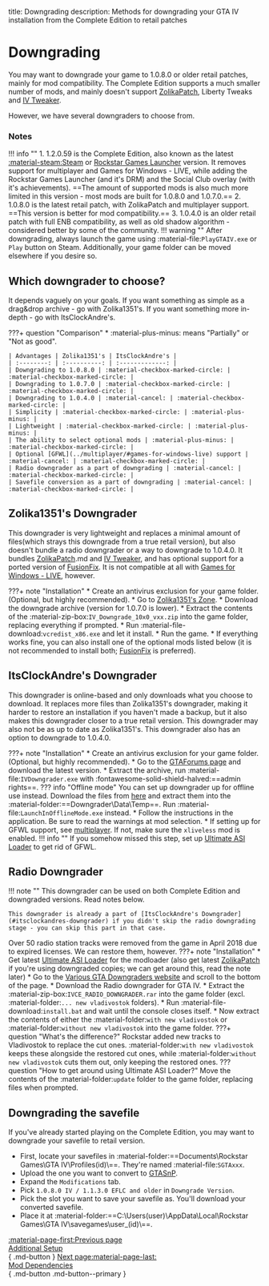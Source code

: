 title: Downgrading
description: Methods for downgrading your GTA IV installation from the Complete Edition to retail patches


# Downgrading
You may want to downgrade your game to 1.0.8.0 or older retail patches, mainly for mod compatibility. The Complete Edition supports a much smaller number of mods, and mainly doesn't support [ZolikaPatch](essential-modding/zolikapatch.md), Liberty Tweaks and [IV Tweaker](../extras/modloading/#iv-tweaker). 

However, we have several downgraders to choose from.

### Notes
!!! info ""
	1. 1.2.0.59 is the Complete Edition, also known as the latest [:material-steam:Steam](https://store.steampowered.com/app/12210/) or [Rockstar Games Launcher](https://store.rockstargames.com/game/buy-grand-theft-auto-iv) version. It removes support for multiplayer and Games for Windows - LIVE, while adding the Rockstar Games Launcher (and it's DRM) and the Social Club overlay (with it's achievements). ==The amount of supported mods is also much more limited in this version - most mods are built for 1.0.8.0 and 1.0.7.0.==
	2. 1.0.8.0 is the latest retail patch, with ZolikaPatch and multiplayer support. ==This version is better for mod compatibility.==
    3. 1.0.4.0 is an older retail patch with full ENB compatibility, as well as old shadow algorithm - considered better by some of the community.
!!! warning ""
    After downgrading, always launch the game using :material-file:`PlayGTAIV.exe` or `Play` button on Steam. Additionally, your game folder can be moved elsewhere if you desire so.

## Which downgrader to choose?
It depends vaguely on your goals. If you want something as simple as a drag&drop archive - go with Zolika1351's. If you want something more in-depth - go with ItsClockAndre's.

???+ question "Comparison"
    * :material-plus-minus: means "Partially" or "Not as good".

    | Advantages | Zolika1351's | ItsClockAndre's |
    | :--------: | :----------: | :-------------: |
    | Downgrading to 1.0.8.0 | :material-checkbox-marked-circle: | :material-checkbox-marked-circle: |
    | Downgrading to 1.0.7.0 | :material-checkbox-marked-circle: | :material-checkbox-marked-circle: |
    | Downgrading to 1.0.4.0 | :material-cancel: | :material-checkbox-marked-circle: |
    | Simplicity | :material-checkbox-marked-circle: | :material-plus-minus: |
    | Lightweight | :material-checkbox-marked-circle: | :material-plus-minus: |
    | The ability to select optional mods | :material-plus-minus: | :material-checkbox-marked-circle: |
    | Optional [GFWL](../multiplayer/#games-for-windows-live) support | :material-cancel: | :material-checkbox-marked-circle: |
    | Radio downgrader as a part of downgrading | :material-cancel: | :material-checkbox-marked-circle: |
    | Savefile conversion as a part of downgrading | :material-cancel: | :material-checkbox-marked-circle: |

## Zolika1351's Downgrader
This downgrader is very lightweight and replaces a minimal amount of files(which strays this downgrade from a true retail version), but also doesn't bundle a radio downgrader or a way to downgrade to 1.0.4.0. It bundles [ZolikaPatch](essential-modding/zolikapatch.md).md and [IV Tweaker](../extras/modloading/#iv-tweaker), and has optional support for a ported version of [FusionFix](essential-modding/fusionfix.md). It is not compatible at all with [Games for Windows - LIVE](../multiplayer/#games-for-windows-live), however.

???+ note "Installation"
    * Create an antivirus exclusion for your game folder. (Optional, but highly recommended).
    * Go to [Zolika1351's Zone](https://zolika1351.pages.dev/mods/ivpatch/downgrading).
    * Download the downgrade archive (version for 1.0.7.0 is lower).
    * Extract the contents of the :material-zip-box:`IV_Downgrade_10x0_vxx.zip` into the game folder, replacing everything if prompted.
    * Run :material-file-download:`vcredist_x86.exe` and let it install.
    * Run the game.
    * If everything works fine, you can also install one of the optional mods listed below (it is not recommended to install both; [FusionFix](essential-modding/fusionfix.md) is preferred).

## ItsClockAndre's Downgrader
This downgrader is online-based and only downloads what you choose to download. It replaces more files than Zolika1351's downgrader, making it harder to restore an installation if you haven't made a backup, but it also makes this downgrader closer to a true retail version. This downgrader may also not be as up to date as Zolika1351's. This downgrader also has an option to downgrade to 1.0.4.0.

???+ note "Installation"
    * Create an antivirus exclusion for your game folder. (Optional, but highly recommended).
    * Go to the [GTAForums page](https://gtaforums.com/topic/976691-gta-iv-downgrader/) and download the latest version.
    * Extract the archive, run :material-file:`IVDowngrader.exe` with :fontawesome-solid-shield-halved:==admin rights==.
    ??? info "Offline mode"
        You can set up downgrader up for offline use instead. Download the files from [here](https://mega.nz/folder/Fn0Q3LhY#_0t1VZQFuQX22lMxRZNB1A) and extract them into the :material-folder:==Downgrader\\Data\\Temp==. Run :material-file:`LaunchInOfflineMode.exe` instead.
    * Follow the instructions in the application. Be sure to read the warnings at mod selection.
    * If setting up for GFWL support, see [multiplayer](../multiplayer/#games-for-windows-live). If not, make sure the `xliveless` mod is enabled.
    !!! info ""
        If you somehow missed this step, set up [Ultimate ASI Loader](../mod-dependencies/#ultimate-asi-loader) to get rid of GFWL.

## Radio Downgrader
!!! note ""
    This downgrader can be used on both Complete Edition and downgraded versions. Read notes below.

    This downgrader is already a part of [ItsClockAndre's Downgrader](#itsclockandres-downgrader) if you didn't skip the radio downgrading stage - you can skip this part in that case.
Over 50 radio station tracks were removed from the game in April 2018 due to expired licenses. We can restore them, however.
???+ note "Installation"
    * Get latest [Ultimate ASI Loader](../mod-dependencies/#ultimate-asi-loader) for the modloader (also get latest [ZolikaPatch](essential-modding/zolikapatch.md) if you're using downgraded copies; we can get around this, read the note later)
    * Go to the [Various GTA Downgraders website](http://downgraders.rockstarvision.com/) and scroll to the bottom of the page.
    * Download the Radio downgrader for GTA IV.
    * Extract the :material-zip-box:`IVCE_RADIO_DOWNGRADER.rar` into the game folder (excl. :material-folder:`... new vladivostok` folders).
    * Run :material-file-download:`install.bat` and wait until the console closes itself.
    * Now extract the contents of either the :material-folder:`with new vladivostok` or :material-folder:`without new vladivostok` into the game folder.
    ???+ question "What's the difference?"
        Rockstar added new tracks to Vladivostok to replace the cut ones. :material-folder:`with new vladivostok` keeps these alongside the restored cut ones, while :material-folder:`without new vladivostok` cuts them out, only keeping the restored ones.
    ??? question "How to get around using Ultimate ASI Loader?"
        Move the contents of the :material-folder:`update` folder to the game folder, replacing files when prompted.

## Downgrading the savefile
If you've already started playing on the Complete Edition, you may want to downgrade your savefile to retail version.

* First, locate your savefiles in :material-folder:==Documents\Rockstar Games\GTA IV\Profiles\(id)\\==. They're named :material-file:`SGTAxxx`.
* Upload the one you want to convert to [GTASnP](https://gtasnp.com/).
* Expand the `Modifications` tab.
* Pick `1.0.8.0 IV / 1.1.3.0 EFLC and older` in `Downgrade Version`.
* Pick the slot you want to save your savefile as. You'll download your converted savefile.
* Place it at :material-folder:==C:\Users\(user)\AppData\Local\Rockstar Games\GTA IV\savegames\user_(id)\\==.

[:material-page-first:Previous page <br>Additional Setup</br>](additional-setup.md){ .md-button } [Next page:material-page-last: <br>Mod Dependencies</br>](mod-dependencies.md){ .md-button .md-button--primary }